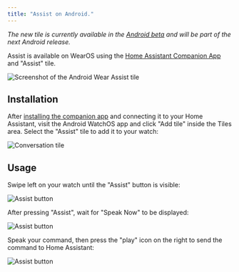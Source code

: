 ```yaml
---
title: "Assist on Android."
---
```


_The new tile is currently available in the [Android beta](https://play.google.com/apps/testing/io.homeassistant.companion.android) and will be part of the next Android release._

Assist is available on WearOS using the [Home Assistant Companion App](https://companion.home-assistant.io/) and "Assist" tile.

<img src="/images/assist/android_watch.png" alt="Screenshot of the Android Wear Assist tile" class="no-shadow" />

## Installation

After [installing the companion app](https://companion.home-assistant.io/docs/getting_started/) and connecting it to your Home Assistant, visit the Android WatchOS app and click "Add tile" inside the Tiles area. Select the "Assist" tile to add it to your watch:

![Conversation tile](/images/assist/android_tile.png)


## Usage

Swipe left on your watch until the "Assist" button is visible:

![Assist button](/images/assist/android_watch_1.png)

After pressing "Assist", wait for "Speak Now" to be displayed:

![Assist button](/images/assist/android_watch_2.png)

Speak your command, then press the "play" icon on the right to send the command to Home Assistant:

![Assist button](/images/assist/android_watch_3.png)
